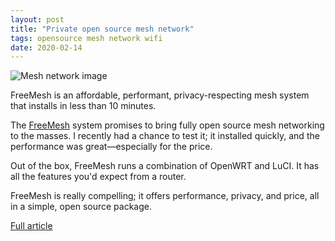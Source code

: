```yaml
---
layout: post
title: "Private open source mesh network"
tags: opensource mesh network wifi
date: 2020-02-14
---
```


![Mesh network image](https://opensource.com/sites/default/files/styles/image-full-size/public/lead-images/bus-networking.png?itok=fHmulI9p)

FreeMesh is an affordable, performant, privacy-respecting mesh system that installs in less than 10 minutes.

The 
[FreeMesh](https://freemeshwireless.com/) 
system promises to bring fully open source mesh networking to the masses. I recently had a 
chance to test it; it installed quickly, and the performance was great—especially for the price.

Out of the box, FreeMesh runs a combination of OpenWRT and LuCI. It has all the features you'd expect from a router.

FreeMesh is really compelling; it offers performance, privacy, and price, all in a simple, open source package.

[Full article](https://opensource.com/article/20/2/mesh-network-freemesh)
